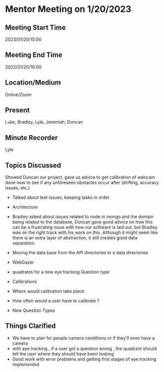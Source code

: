 # Mentor Meeting on 1/20/2023

## Meeting Start Time

2023/01/20/15:00

## Meeting End Time

2022/01/20/16:00

## Location/Medium

Online/Zoom

## Present
Luke, Bradley, Lyle, Jeremiah, Duncan

## Minute Recorder

Lyle

## Topics Discussed
Showed Duncan our project, gave us advice to get calibration of webcam done now to see if any unforeseen obstacles occur after (drifting, accuracy issues, etc.)

 - Talked about test issues, keeping tasks in order

 - Architecture
  - Bradley asked about issues related to node in mongo and the domain being related to the database, Duncan gave good advice on how this can be a frustrating issue with how our software is laid out, but Bradley was on the right track with his work on this. Although it might seem like there is an extra layer of abstraction, it still creates good data separation.
  - Moving the data base from the API directories to a data directories

 - WebGazer
  - quadrates for a new eye tracking Question type
  - Calibrations
   - Where would calibration take place
   - How often would a user have to calibrate ?

 - New Question Types


## Things Clarified
 - We have to plan for people camera conditions or if they'll even have a camera
 - with eye tracking , if a user got a question wrong , the quadrant should tell the user where they should have been looking
 - Good work with error problems and getting first stages of eye tracking implemented